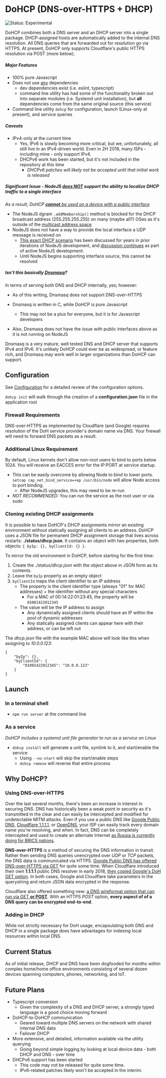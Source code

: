 # DoHCP (DNS-over-HTTPS + DHCP)

![Status: Experimental](https://img.shields.io/badge/Status-Experimental-critical.svg)

DoHCP combines both a DNS server and an DHCP server into a single package.
DHCP-assigned hosts are automatically added to the internal DNS resolution.
All DNS queries that are forwarded out for resolution go via HTTPS.
At present, DoHCP only supports Cloudflare's public HTTPS resolution via POST (more below).

##### Major Features
+ 100% pure Javascript
+ Does not use <u>any</u> dependencies
    + dev dependencies exist (i.e. eslint, typescript)
    + command line utility has had some of the functionality broken out into separate modules (i.e. Systemd unit installation), but **all** dependencies come from the same original source (this service)
+ Command line utility `dohcp` for configuration, launch (Linux-only at present), and service queries

##### Caveats
+ IPv4-only at the current time
    + Yes, IPv6 is slowly becoming more critical, but we, unfortunately, all still live in an IPv4-driven world.
    Even in 2H 2018, many ISPs - including mine - only support IPv4.
    + DHCPv6 work has been started, but it's not included in the repository at this time
        + *DHCPv6 patches will likely not be accepted until that initial work is released*

##### Significant Issue - NodeJS <u>does *NOT*</u> support the ability to localize DHCP traffic to a single interface
*As a result, DoHCP <u>**cannot** be used on a device with a public interface</u>*

+ The NodeJS dgram `.addMembership()` method is blocked for the DHCP broadcast address (255.255.255.255) on many (maybe all?) OSes as it's outside of the [multicast address space](https://www.iana.org/assignments/multicast-addresses/multicast-addresses.xhtml)
+ NodeJS does not have a way to provide the local interface a UDP message is received on
    + [This exact DHCP scenario](https://github.com/nodejs/node-v0.x-archive/issues/8788#issuecomment-74446986) has been discussed for years in prior iterations of NodeJS development, and [discussion continues](https://github.com/nodejs/node/issues/1649) as part of active NodeJS development.
    + Until NodeJS begins supporting interface source, this cannot be resolved

##### Isn't this basically [Dnsmasq](http://www.thekelleys.org.uk/dnsmasq/doc.html)?

In terms of serving both DNS and DHCP internally, yes; however:
+ As of this writing, Dnsmasq does not support DNS-over-HTTPS
+ Dnsmasq is written in C, while DoHCP is pure Javascript
    + This may not be a plus for everyone, but it is for Javascript developers


+ Also, Dnsmasq does not have the issue with public interfaces above as it is not running on NodeJS

Dnsmasq is a very mature, well tested DNS and DHCP server that supports IPv4 and IPv6.
It's unlikely DoHCP could ever be as widespread, or feature rich, and Dnsmasq may work well in larger organizations than DoHCP can support.

## Configuration
See [Configuration](./Configuration.md) for a detailed review of the configuration options.

`dohcp init` will walk through the creation of a **configuration.json** file in the application root

### Firewall Requirements
DNS-over-HTTPS as implemented by Cloudflare (and Google) requires resolution of the DoH service provider's domain name via DNS.
Your firewall will need to forward DNS packets as a result.

### Additional Linux Requirement
By default, Linux kernels don't allow non-root users to bind to ports below 1024.
You will receive an EACCES error for the IP:PORT at service startup.

+ This can be easily overcome by allowing Node to bind to lower ports.
`setcap cap_net_bind_service=+ep /usr/bin/node` will allow Node access to port binding.
    + After NodeJS upgrades, this may need to be re-run
+ *NOT RECOMMENDED:* You can run the service as the root user or via sudo

### Cloning existing DHCP assignments
It is possible to have DoHCP's DHCP assignments mirror an existing environment without statically assigning all clients to an address.
DoHCP uses a JSON file for permanent DHCP assignment storage that lives across restarts: **./status/dhcp.json**.
It contains an object with two properties, both objects: `{ byIp: {}, byClientId: {} }`.

To mirror the old environment in DoHCP, before starting for the first time:
1. Create the *./status/dhcp.json* with the object above in JSON form as its contents.
1. Leave the `byIp` property as an empty object
1. `byClientId` maps the client identifier to an IP address
    + The property is the client identifier type (always "01" for MAC addresses) + the identifier without any special characters
        + For a MAC of 00:14:22:01:23:45, the property will be `01001422012345`
    + The value will be the IP address to assign
        + Any dynamically assigned clients should have an IP within the pool of dynamic addresses
        + Any statically assigned clients can appear here with their address, or can be left out

The *dhcp.json* file with the example MAC above will look like this when assigning to *10.0.0.123*:
```
{
    "byIp": {},
    "byClientId": {
        "01001422012345": "10.0.0.123"
    }
}
```

## Launch

### In a terminal shell

+ `npm run server` at the command line

### As a service
*DoHCP includes a systemd unit file generator to run as a service on Linux*

+ `dohcp install` will generate a unit file, symlink to it, and start/enable the service
    + Using `--no-start` will skip the start/enable steps
    + `dohcp remove` will reverse that entire process


## Why DoHCP?

### Using DNS-over-HTTPS
Over the last several months, there's been an increase in interest in securing DNS.
DNS has historically been a weak point in security as it's transmitted in the clear and can easily be intercepted and modified for undetectable MITM attacks.
Even if you use a public DNS like [Google Public DNS](https://developers.google.com/speed/public-dns/), [Cloudflare 1.1.1.1](https://1.1.1.1/), or [OpenDNS](https://signup.opendns.com/homefree/), your ISP can easily track every domain name you're resolving, and when.
In fact, DNS can be completely intercepted and used to create an alternate Internet [as Russia is currently doing for BRICS nations](http://nymag.com/selectall/2018/07/russia-dns-alternative-internet-could-yield-cyberattack.html).

**DNS-over-HTTPS** is a method of securing the DNS information in transit.
Rather then sending DNS queries unencrypted over *UDP* or *TCP* packets, the DNS data is communicated via HTTPS.
[Google Public DNS has offered DNS-over-HTTPS via GET](https://developers.google.com/speed/public-dns/docs/dns-over-https) for quite some time.
When Cloudflare introduced their own **1.1.1.1** public DNS resolver in early 2018, [they copied Google's DoH GET option](https://developers.cloudflare.com/1.1.1.1/dns-over-https/json-format/).
In both cases, Google and Cloudflare take parameters in the querystring and return JSON data encrypted in the response.

Cloudflare also offered something new: [a DNS wireformat option that can run via GET **or POST**](https://developers.cloudflare.com/1.1.1.1/dns-over-https/wireformat/).
With an HTTPS *POST* option, **every aspect of of a DNS query can be encrypted end-to-end**.

### Adding in DHCP
While not strictly necessary for DoH usage, encapsulating both DNS and DHCP in a single package does have advantages for indexing local resources within local DNS.



## Current Status
As of initial release, DHCP and DNS have been dogfooded for months within complex home/home office environments consisting of several dozen devices spanning computers, phones, networking, and IoT.

## Future Plans
+ Typescript conversion
    + Given the complexity of a DNS and DHCP server, a strongly typed language is a good choice moving forward
+ DoHCP-to-DoHCP communication
    + Geared toward multiple DNS servers on the network with shared internal DNS data
    + Failover DHCP
+ More extensive, and detailed, information available via the utility querying
    + Going beyond simple logging by looking at local device data - both DHCP and DNS - over time
+ DHCPv6 support has been started
    + This code may not be released for quite some time.
    + IPv6-related patches likely won't be accepted in the interim.
